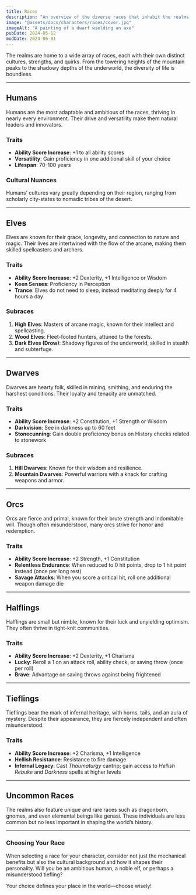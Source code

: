 ```yaml
---
title: Races
description: "An overview of the diverse races that inhabit the realms, their traits, and cultural nuances."
image: "@assets/docs/characters/races/cover.jpg"
imageAlt: "A painting of a dwarf wielding an axe"
pubDate: 2024-05-12
modDate: 2024-06-01
---
```


The realms are home to a wide array of races, each with their own distinct cultures, strengths, and quirks. From the towering heights of the mountain peaks to the shadowy depths of the underworld, the diversity of life is boundless.

---

## Humans

Humans are the most adaptable and ambitious of the races, thriving in nearly every environment. Their drive and versatility make them natural leaders and innovators.

### Traits

- **Ability Score Increase**: +1 to all ability scores
- **Versatility**: Gain proficiency in one additional skill of your choice
- **Lifespan**: 70-100 years

### Cultural Nuances

Humans’ cultures vary greatly depending on their region, ranging from scholarly city-states to nomadic tribes of the desert.

---

## Elves

Elves are known for their grace, longevity, and connection to nature and magic. Their lives are intertwined with the flow of the arcane, making them skilled spellcasters and archers.

### Traits

- **Ability Score Increase**: +2 Dexterity, +1 Intelligence or Wisdom
- **Keen Senses**: Proficiency in Perception
- **Trance**: Elves do not need to sleep, instead meditating deeply for 4 hours a day

### Subraces

1. **High Elves**: Masters of arcane magic, known for their intellect and spellcasting.
2. **Wood Elves**: Fleet-footed hunters, attuned to the forests.
3. **Dark Elves (Drow)**: Shadowy figures of the underworld, skilled in stealth and subterfuge.

---

## Dwarves

Dwarves are hearty folk, skilled in mining, smithing, and enduring the harshest conditions. Their loyalty and tenacity are unmatched.

### Traits

- **Ability Score Increase**: +2 Constitution, +1 Strength or Wisdom
- **Darkvision**: See in darkness up to 60 feet
- **Stonecunning**: Gain double proficiency bonus on History checks related to stonework

### Subraces

1. **Hill Dwarves**: Known for their wisdom and resilience.
2. **Mountain Dwarves**: Powerful warriors with a knack for crafting weapons and armor.

---

## Orcs

Orcs are fierce and primal, known for their brute strength and indomitable will. Though often misunderstood, many orcs strive for honor and redemption.

### Traits

- **Ability Score Increase**: +2 Strength, +1 Constitution
- **Relentless Endurance**: When reduced to 0 hit points, drop to 1 hit point instead (once per long rest)
- **Savage Attacks**: When you score a critical hit, roll one additional weapon damage die

---

## Halflings

Halflings are small but nimble, known for their luck and unyielding optimism. They often thrive in tight-knit communities.

### Traits

- **Ability Score Increase**: +2 Dexterity, +1 Charisma
- **Lucky**: Reroll a 1 on an attack roll, ability check, or saving throw (once per roll)
- **Brave**: Advantage on saving throws against being frightened

---

## Tieflings

Tieflings bear the mark of infernal heritage, with horns, tails, and an aura of mystery. Despite their appearance, they are fiercely independent and often misunderstood.

### Traits

- **Ability Score Increase**: +2 Charisma, +1 Intelligence
- **Hellish Resistance**: Resistance to fire damage
- **Infernal Legacy**: Cast _Thaumaturgy_ cantrip; gain access to _Hellish Rebuke_ and _Darkness_ spells at higher levels

---

## Uncommon Races

The realms also feature unique and rare races such as dragonborn, gnomes, and even elemental beings like genasi. These individuals are less common but no less important in shaping the world’s history.

---

### Choosing Your Race

When selecting a race for your character, consider not just the mechanical benefits but also the cultural background and how it shapes their personality. Will you be an ambitious human, a noble elf, or perhaps a misunderstood tiefling?

Your choice defines your place in the world—choose wisely!
